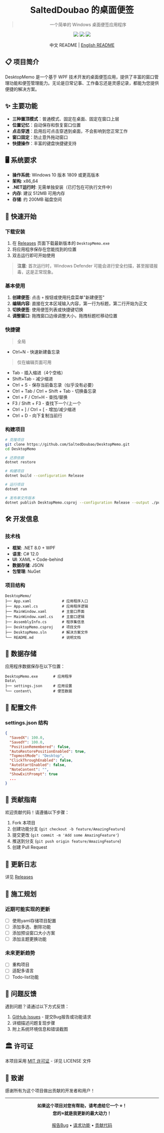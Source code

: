 <h1 align="center">SaltedDoubao 的桌面便签</h1>

> <p align="center">一个简单的 Windows 桌面便签应用程序</p>

<div align="center">

<img src="https://img.shields.io/badge/.NET-8.0-purple" />
<img src="https://img.shields.io/badge/Platform-Windows-blue" />
<img src="https://img.shields.io/badge/License-MIT-green" />

中文 README | [English README](./README_en.md)

</div>

## 📋 项目简介

DesktopMemo 是一个基于 WPF 技术开发的桌面便签应用，提供了丰富的窗口管理功能和便签管理能力。无论是日常记事、工作备忘还是灵感记录，都能为您提供便捷的解决方案。

## ✨ 主要功能

- **三种置顶模式**：普通模式、固定在桌面、固定在窗口上层
- **位置记忆**：自动保存和恢复窗口位置
- **点击穿透**：启用后可点击穿透到桌面，不会影响到您正常工作
- **窗口固定**：防止意外拖动窗口
- **快捷操作**：丰富的键盘快捷键支持

## 🖥️ 系统要求

- **操作系统**: Windows 10 版本 1809 或更高版本
- **架构**: x86_64
- **.NET运行时**: 无需单独安装（已打包在可执行文件中）
- **内存**: 建议 512MB 可用内存
- **存储**: 约 200MB 磁盘空间

## 🚀 快速开始

### 下载安装

1. 在 [Releases](../../releases) 页面下载最新版本的 `DesktopMemo.exe`
2. 将应用程序保存在您能找到的位置
3. 双击运行即可开始使用

> **注意**: 首次运行时，Windows Defender 可能会进行安全扫描，甚至报错报毒，这是正常现象。

### 基本使用

1. **创建便签**: 点击 `+` 按钮或使用托盘菜单"新建便签"
2. **编辑内容**: 直接在文本区域输入内容，第一行为标题，第二行开始为正文
3. **切换便签**: 使用便签列表或快捷键切换
4. **调整窗口**: 拖拽窗口边缘调整大小，拖拽标题栏移动位置

### 快捷键

> 全局
- Ctrl+N - 快速新建备忘录
> 仅在编辑页面可用
- Tab - 插入缩进（4个空格）
- Shift+Tab - 减少缩进
- Ctrl + S - 保存当前备忘录（似乎没有必要）
- Ctrl + Tab / Ctrl + Shift + Tab - 切换备忘录
- Ctrl + F / Ctrl+H - 查找/替换
- F3 / Shift + F3 - 查找下一个/上一个
- Ctrl + ] / Ctrl + [ - 增加/减少缩进
- Ctrl + D - 向下复制当前行

### 构建项目

```bash
# 克隆项目
git clone https://github.com/SaltedDoubao/DesktopMemo.git
cd DesktopMemo

# 还原依赖
dotnet restore

# 构建项目
dotnet build --configuration Release

# 运行项目
dotnet run

# 发布单文件版本
dotnet publish DesktopMemo.csproj --configuration Release --output ./publish
```

## 🛠️ 开发信息

### 技术栈

- **框架**: .NET 8.0 + WPF
- **语言**: C# 12.0
- **UI**: XAML + Code-behind
- **数据存储**: JSON
- **包管理**: NuGet

### 项目结构

```
DesktopMemo/
├── App.xaml              # 应用程序入口
├── App.xaml.cs           # 应用程序逻辑
├── MainWindow.xaml       # 主窗口界面
├── MainWindow.xaml.cs    # 主窗口逻辑
├── AssemblyInfo.cs       # 程序集信息
├── DesktopMemo.csproj    # 项目文件
├── DesktopMemo.sln       # 解决方案文件
└── README.md             # 说明文档
```


## 📄 数据存储

应用程序数据保存在以下位置：

```
DesktopMemo.exe       # 应用程序
Data\
├── settings.json     # 应用设置
└── content\          # 便签数据
```

## 🔧 配置文件

### settings.json 结构

```json
{
  "SavedX": 100.0,
  "SavedY": 100.0,
  "PositionRemembered": false,
  "AutoRestorePositionEnabled": true,
  "TopmostMode": "Desktop",
  "ClickThroughEnabled": false,
  "AutoStartEnabled": false,
  "NoteContent": "",
  "ShowExitPrompt": true
  ...
}
```

## 🤝 贡献指南

欢迎贡献代码！请遵循以下步骤：

1. Fork 本项目
2. 创建功能分支 (`git checkout -b feature/AmazingFeature`)
3. 提交更改 (`git commit -m 'Add some AmazingFeature'`)
4. 推送到分支 (`git push origin feature/AmazingFeature`)
5. 创建 Pull Request

## 📝 更新日志

详见 [Releases](../../releases)

## 🚧 施工规划

### 近期可能实现的更新
- [ ] 使用yaml存储项目配置
- [ ] 添加多选、删除功能
- [ ] 添加预设窗口大小方案
- [ ] 添加主题更换功能

### 未来更新趋势
- [ ] 重构项目
- [ ] 适配多语言
- [ ] Todo-list功能

## 🐛 问题反馈

遇到问题？请通过以下方式反馈：

1. [GitHub Issues](../../issues) - 提交Bug报告或功能请求
2. 详细描述问题复现步骤
3. 附上系统环境信息和错误截图

## 🏛️ 许可证

本项目采用 [MIT 许可证](LICENSE) - 详见 LICENSE 文件

## 🙏 致谢

感谢所有为这个项目做出贡献的开发者和用户！

---

<div align="center">

**如果这个项目对您有帮助，请考虑给它一个 ⭐！**\
**您的⭐就是我更新的最大动力！**

[报告Bug](../../issues) • [请求功能](../../issues) • [贡献代码](../../pulls)

</div>

